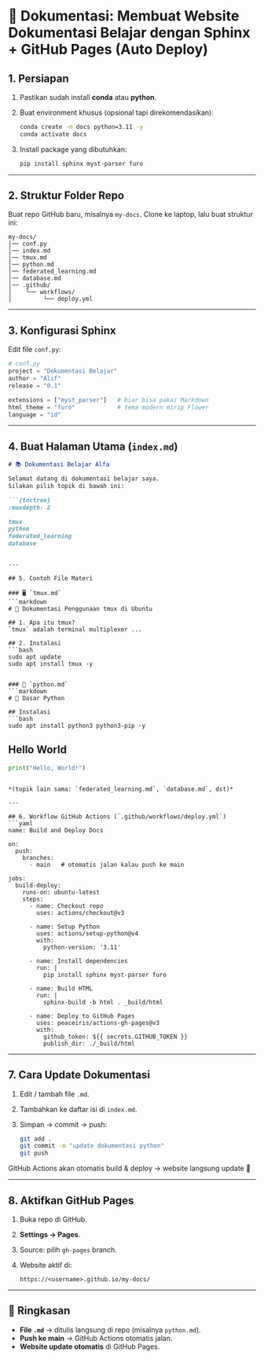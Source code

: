 # 📘 Dokumentasi: Membuat Website Dokumentasi Belajar dengan Sphinx + GitHub Pages (Auto Deploy)

## 1. Persiapan

1. Pastikan sudah install **conda** atau **python**.
2. Buat environment khusus (opsional tapi direkomendasikan):

   ```bash
   conda create -n docs python=3.11 -y
   conda activate docs
   ```
3. Install package yang dibutuhkan:

   ```bash
   pip install sphinx myst-parser furo
   ```

---

## 2. Struktur Folder Repo

Buat repo GitHub baru, misalnya `my-docs`.
Clone ke laptop, lalu buat struktur ini:

```
my-docs/
│── conf.py
│── index.md
│── tmux.md
│── python.md
│── federated_learning.md
│── database.md
│── .github/
│    └── workflows/
│         └── deploy.yml
```

---

## 3. Konfigurasi Sphinx

Edit file `conf.py`:

```python
# conf.py
project = "Dokumentasi Belajar"
author = "Alif"
release = "0.1"

extensions = ["myst_parser"]   # biar bisa pakai Markdown
html_theme = "furo"            # tema modern mirip Flower
language = "id"
```

---

## 4. Buat Halaman Utama (`index.md`)

````markdown
# 📚 Dokumentasi Belajar Alfa

Selamat datang di dokumentasi belajar saya.  
Silakan pilih topik di bawah ini:

```{toctree}
:maxdepth: 2

tmux
python
federated_learning
database
````

````

---

## 5. Contoh File Materi

### 🖥️ `tmux.md`
```markdown
# 📘 Dokumentasi Penggunaan tmux di Ubuntu

## 1. Apa itu tmux?
`tmux` adalah terminal multiplexer ...

## 2. Instalasi
```bash
sudo apt update
sudo apt install tmux -y
````

````

### 🐍 `python.md`
```markdown
# 🐍 Dasar Python

## Instalasi
```bash
sudo apt install python3 python3-pip -y
````

## Hello World

```python
print("Hello, World!")
```

````

*(topik lain sama: `federated_learning.md`, `database.md`, dst)*

---

## 6. Workflow GitHub Actions (`.github/workflows/deploy.yml`)
```yaml
name: Build and Deploy Docs

on:
  push:
    branches:
      - main   # otomatis jalan kalau push ke main

jobs:
  build-deploy:
    runs-on: ubuntu-latest
    steps:
      - name: Checkout repo
        uses: actions/checkout@v3

      - name: Setup Python
        uses: actions/setup-python@v4
        with:
          python-version: '3.11'

      - name: Install dependencies
        run: |
          pip install sphinx myst-parser furo

      - name: Build HTML
        run: |
          sphinx-build -b html . _build/html

      - name: Deploy to GitHub Pages
        uses: peaceiris/actions-gh-pages@v3
        with:
          github_token: ${{ secrets.GITHUB_TOKEN }}
          publish_dir: ./_build/html
````

---

## 7. Cara Update Dokumentasi

1. Edit / tambah file `.md`.
2. Tambahkan ke daftar isi di `index.md`.
3. Simpan → commit → push:

   ```bash
   git add .
   git commit -m "update dokumentasi python"
   git push
   ```

GitHub Actions akan otomatis build & deploy → website langsung update 🎉

---

## 8. Aktifkan GitHub Pages

1. Buka repo di GitHub.
2. **Settings → Pages**.
3. Source: pilih `gh-pages` branch.
4. Website aktif di:

   ```
   https://<username>.github.io/my-docs/
   ```

---

## 🎯 Ringkasan

* **File `.md`** → ditulis langsung di repo (misalnya `python.md`).
* **Push ke main** → GitHub Actions otomatis jalan.
* **Website update otomatis** di GitHub Pages.
